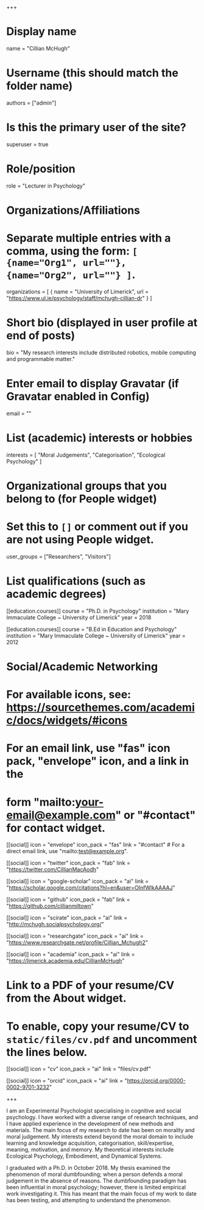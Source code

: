 +++
# Display name
name = "Cillian McHugh"

# Username (this should match the folder name)
authors = ["admin"]

# Is this the primary user of the site?
superuser = true

# Role/position
role = "Lecturer in Psychology"

# Organizations/Affiliations
#   Separate multiple entries with a comma, using the form: `[ {name="Org1", url=""}, {name="Org2", url=""} ]`.
organizations = [ { name = "University of Limerick", url = "https://www.ul.ie/psychology/staff/mchugh-cillian-dr" } ]

# Short bio (displayed in user profile at end of posts)
bio = "My research interests include distributed robotics, mobile computing and programmable matter."

# Enter email to display Gravatar (if Gravatar enabled in Config)
email = ""

# List (academic) interests or hobbies
interests = [
  "Moral Judgements",
  "Categorisation",
  "Ecological Psychology"
]

# Organizational groups that you belong to (for People widget)
#   Set this to `[]` or comment out if you are not using People widget.
user_groups = ["Researchers", "Visitors"]

# List qualifications (such as academic degrees)
[[education.courses]]
  course = "Ph.D. in Psychology"
  institution = "Mary Immaculate College ~ University of Limerick"
  year = 2018

[[education.courses]]
  course = "B.Ed in Education and Psychology"
  institution = "Mary Immaculate College ~ University of Limerick"
  year = 2012

# Social/Academic Networking
# For available icons, see: https://sourcethemes.com/academic/docs/widgets/#icons
#   For an email link, use "fas" icon pack, "envelope" icon, and a link in the
#   form "mailto:your-email@example.com" or "#contact" for contact widget.

[[social]]
  icon = "envelope"
  icon_pack = "fas"
  link = "#contact"  # For a direct email link, use "mailto:test@example.org".

[[social]]
  icon = "twitter"
  icon_pack = "fab"
  link = "https://twitter.com/CillianMacAodh"

[[social]]
  icon = "google-scholar"
  icon_pack = "ai"
  link = "https://scholar.google.com/citations?hl=en&user=OInfWlkAAAAJ"

[[social]]
  icon = "github"
  icon_pack = "fab"
  link = "https://github.com/cillianmiltown"


[[social]]
  icon = "scirate"
  icon_pack = "ai"
  link = "http://mchugh.socialpsychology.org/"

[[social]]
  icon = "researchgate"
  icon_pack = "ai"
  link = "https://www.researchgate.net/profile/Cillian_Mchugh2"

[[social]]
  icon = "academia"
  icon_pack = "ai"
  link = "https://limerick.academia.edu/CillianMcHugh"



# Link to a PDF of your resume/CV from the About widget.
# To enable, copy your resume/CV to `static/files/cv.pdf` and uncomment the lines below.
[[social]]
  icon = "cv"
  icon_pack = "ai"
  link = "files/cv.pdf"

[[social]]
  icon = "orcid"
  icon_pack = "ai"
  link = "https://orcid.org/0000-0002-9701-3232"

+++

I am an Experimental Psychologist specialising in cognitive and social psychology. I have worked with a diverse range of research techniques, and I have applied experience in the development of new methods and materials. The main focus of my research to date has been on morality and moral judgement. My interests extend beyond the moral domain to include learning and knowledge acquisition, categorisation, skill/expertise, meaning, motivation, and memory. My theoretical interests include Ecological Psychology, Embodiment, and Dynamical Systems.

I graduated with a Ph.D. in October 2018. My thesis examined the phenomenon of moral dumbfounding; when a person defends a moral judgement in the absence of reasons. The dumbfounding paradigm has been influential in moral psychology; however, there is limited empirical work investigating it. This has meant that the main focus of my work to date has been testing, and attempting to understand the phenomenon.
